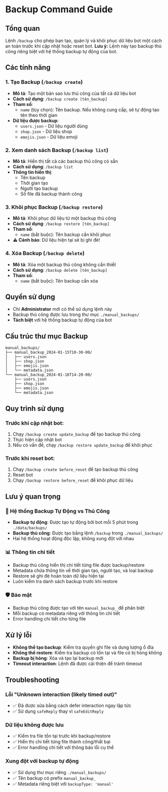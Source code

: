 # Backup Command Guide

## Tổng quan
Lệnh `/backup` cho phép bạn tạo, quản lý và khôi phục dữ liệu bot một cách an toàn trước khi cập nhật hoặc reset bot. **Lưu ý:** Lệnh này tạo backup thủ công riêng biệt với hệ thống backup tự động của bot.

## Các tính năng

### 1. Tạo Backup (`/backup create`)
- **Mô tả**: Tạo một bản sao lưu thủ công của tất cả dữ liệu bot
- **Cách sử dụng**: `/backup create [tên_backup]`
- **Tham số**:
  - `name` (tùy chọn): Tên backup. Nếu không cung cấp, sẽ tự động tạo tên theo thời gian
- **Dữ liệu được backup**:
  - `users.json` - Dữ liệu người dùng
  - `shop.json` - Dữ liệu shop
  - `emojis.json` - Dữ liệu emoji

### 2. Xem danh sách Backup (`/backup list`)
- **Mô tả**: Hiển thị tất cả các backup thủ công có sẵn
- **Cách sử dụng**: `/backup list`
- **Thông tin hiển thị**:
  - Tên backup
  - Thời gian tạo
  - Người tạo backup
  - Số file đã backup thành công

### 3. Khôi phục Backup (`/backup restore`)
- **Mô tả**: Khôi phục dữ liệu từ một backup thủ công
- **Cách sử dụng**: `/backup restore [tên_backup]`
- **Tham số**:
  - `name` (bắt buộc): Tên backup cần khôi phục
- **⚠️ Cảnh báo**: Dữ liệu hiện tại sẽ bị ghi đè!

### 4. Xóa Backup (`/backup delete`)
- **Mô tả**: Xóa một backup thủ công không cần thiết
- **Cách sử dụng**: `/backup delete [tên_backup]`
- **Tham số**:
  - `name` (bắt buộc): Tên backup cần xóa

## Quyền sử dụng
- Chỉ **Administrator** mới có thể sử dụng lệnh này
- Backup thủ công được lưu trong thư mục `./manual_backups/`
- **Tách biệt** với hệ thống backup tự động của bot

## Cấu trúc thư mục Backup
```
manual_backups/
├── manual_backup_2024-01-15T10-30-00/
│   ├── users.json
│   ├── shop.json
│   ├── emojis.json
│   └── metadata.json
└── manual_backup_2024-01-16T14-20-00/
    ├── users.json
    ├── shop.json
    ├── emojis.json
    └── metadata.json
```

## Quy trình sử dụng

### Trước khi cập nhật bot:
1. Chạy `/backup create update_backup` để tạo backup thủ công
2. Thực hiện cập nhật bot
3. Nếu có vấn đề, chạy `/backup restore update_backup` để khôi phục

### Trước khi reset bot:
1. Chạy `/backup create before_reset` để tạo backup thủ công
2. Reset bot
3. Chạy `/backup restore before_reset` để khôi phục dữ liệu

## Lưu ý quan trọng

### 🔄 Hệ thống Backup Tự Động vs Thủ Công
- **Backup tự động**: Được tạo tự động bởi bot mỗi 5 phút trong `./data/backups/`
- **Backup thủ công**: Được tạo bằng lệnh `/backup` trong `./manual_backups/`
- Hai hệ thống hoạt động độc lập, không xung đột với nhau

### 📊 Thông tin chi tiết
- Backup thủ công hiển thị chi tiết từng file được backup/restore
- Metadata chứa thông tin về thời gian tạo, người tạo, và loại backup
- Restore sẽ ghi đè hoàn toàn dữ liệu hiện tại
- Luôn kiểm tra danh sách backup trước khi restore

### 🛡️ Bảo mật
- Backup thủ công được tạo với tên `manual_backup_` để phân biệt
- Mỗi backup có metadata riêng với thông tin chi tiết
- Error handling chi tiết cho từng file

## Xử lý lỗi
- **Không thể tạo backup**: Kiểm tra quyền ghi file và dung lượng ổ đĩa
- **Không thể restore**: Kiểm tra backup có tồn tại và file có bị hỏng không
- **Backup bị hỏng**: Xóa và tạo lại backup mới
- **Timeout interaction**: Lệnh đã được cải thiện để tránh timeout

## Troubleshooting

### Lỗi "Unknown interaction (likely timed out)"
- ✅ Đã được sửa bằng cách defer interaction ngay lập tức
- ✅ Sử dụng `safeReply` thay vì `safeEditReply`

### Dữ liệu không được lưu
- ✅ Kiểm tra file tồn tại trước khi backup/restore
- ✅ Hiển thị chi tiết từng file thành công/thất bại
- ✅ Error handling chi tiết với thông báo lỗi cụ thể

### Xung đột với backup tự động
- ✅ Sử dụng thư mục riêng `./manual_backups/`
- ✅ Tên backup có prefix `manual_backup_`
- ✅ Metadata riêng biệt với `backupType: 'manual'` 